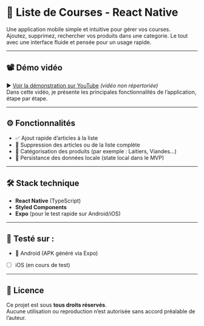# 🛒 Liste de Courses - React Native

Une application mobile simple et intuitive pour gérer vos courses.  
Ajoutez, supprimez, rechercher vos produits dans une categorie. Le tout avec une interface fluide et pensée pour un usage rapide.

---

## 📽️ Démo vidéo

▶️ [Voir la démonstration sur YouTube](https://www.youtube.com/watch?v=vpiy2-8JJfI) *(vidéo non répertoriée)*  
Dans cette vidéo, je présente les principales fonctionnalités de l’application, étape par étape.

---

## ⚙️ Fonctionnalités

- ✅ Ajout rapide d’articles à la liste
- 🧹 Suppression des articles ou de la liste complète
- 📁 Catégorisation des produits (par exemple : Laitiers, Viandes…)
- 💾 Persistance des données locale (state local dans le MVP)
  
---

## 🛠️ Stack technique

- **React Native** (TypeScript)
- **Styled Components**
- **Expo** (pour le test rapide sur Android/iOS)


---

## 🧪 Testé sur :

- 📱 Android (APK généré via Expo)
- [ ] iOS (en cours de test)

---

## 📄 Licence

Ce projet est sous **tous droits réservés**.  
Aucune utilisation ou reproduction n’est autorisée sans accord préalable de l’auteur.

